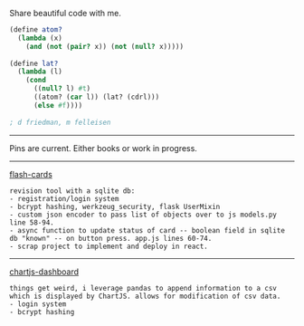 Share beautiful code with me.

```scheme 
(define atom?
  (lambda (x)
    (and (not (pair? x)) (not (null? x)))))
    
(define lat?
  (lambda (l)
    (cond
      ((null? l) #t)
      ((atom? (car l)) (lat? (cdrl)))
      (else #f))))
      
; d friedman, m felleisen
```
---

Pins are current. Either books or work in progress.

---

[flash-cards](https://github.com/elsoleiro/flash-cards)
```
revision tool with a sqlite db:
- registration/login system
- bcrypt hashing, werkzeug_security, flask UserMixin
- custom json encoder to pass list of objects over to js models.py line 58-94.
- async function to update status of card -- boolean field in sqlite db "known" -- on button press. app.js lines 60-74.
- scrap project to implement and deploy in react.
```
---

[chartjs-dashboard](https://github.com/elsoleiro/chartjs_dashboard)
```
things get weird, i leverage pandas to append information to a csv which is displayed by ChartJS. allows for modification of csv data.
- login system
- bcrypt hashing
```
